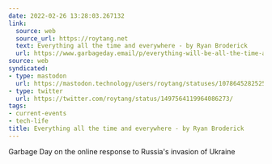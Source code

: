 ```yaml
---
date: 2022-02-26 13:28:03.267132
link:
  source: web
  source_url: https://roytang.net
  text: Everything all the time and everywhere - by Ryan Broderick
  url: https://www.garbageday.email/p/everything-will-be-all-the-time-and
source: web
syndicated:
- type: mastodon
  url: https://mastodon.technology/users/roytang/statuses/107864528252598635
- type: twitter
  url: https://twitter.com/roytang/status/1497564119964086273/
tags:
- current-events
- tech-life
title: Everything all the time and everywhere - by Ryan Broderick
---
```


Garbage Day on the online response to Russia's invasion of Ukraine